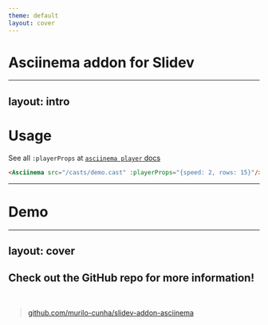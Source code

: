 ```yaml
---
theme: default
layout: cover
---
```


# Asciinema addon for Slidev

---
layout: intro
---

# Usage

See all `:playerProps` at [`asciinema player` docs](https://github.com/asciinema/asciinema-player)

```md
<Asciinema src="/casts/demo.cast" :playerProps="{speed: 2, rows: 15}"/>
```

---

# Demo

<Asciinema src="/casts/demo.cast" :playerProps="{speed: 2, rows: 16, terminalFontFamily: 'MesloLGS NF'}"/>

---
layout: cover
---

## Check out the GitHub repo for more information!

<br/>

> [github.com/murilo-cunha/slidev-addon-asciinema](https://github.com/murilo-cunha/slidev-addon-asciinema)
